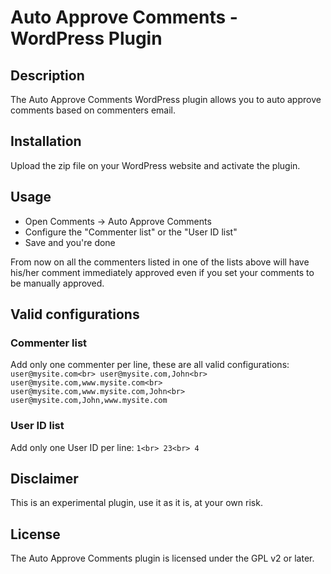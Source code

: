 # Auto Approve Comments - WordPress Plugin

## Description
The Auto Approve Comments WordPress plugin allows you to auto approve comments based on commenters email.

## Installation
Upload the zip file on your WordPress website and activate the plugin.

## Usage
* Open Comments -> Auto Approve Comments
* Configure the "Commenter list" or the "User ID list"
* Save and you're done

From now on all the commenters listed in one of the lists above will have his/her comment immediately approved even if you set your comments to be manually approved.

## Valid configurations

### Commenter list
Add only one commenter per line, these are all valid configurations:
`
user@mysite.com<br>
user@mysite.com,John<br>
user@mysite.com,www.mysite.com<br>
user@mysite.com,www.mysite.com,John<br>
user@mysite.com,John,www.mysite.com
`

### User ID list
Add only one User ID per line:
`
1<br>
23<br>
4
`

## Disclaimer
This is an experimental plugin, use it as it is, at your own risk.

## License
The Auto Approve Comments plugin is licensed under the GPL v2 or later.

